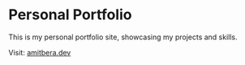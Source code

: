 # Personal Portfolio

This is my personal portfolio site, showcasing my projects and skills.

Visit: [amitbera.dev](https://amitbera.dev)